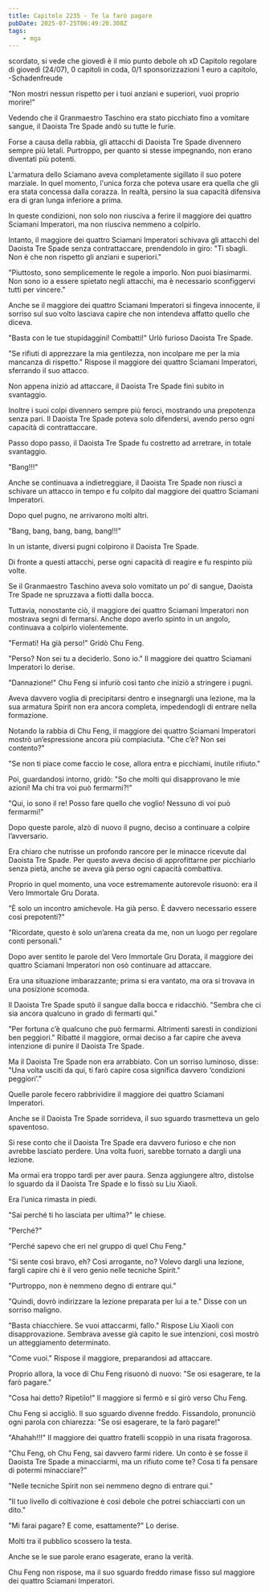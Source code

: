 ```yaml
---
title: Capitolo 2235 - Te la farò pagare
pubDate: 2025-07-25T06:49:20.308Z
tags:
    - mga
---
```



scordato, si vede che giovedì è il mio punto debole oh xD
Capitolo regolare di giovedì (24/07),
0 capitoli in coda,
0/1 sponsorizzazioni 1 euro a capitolo,
-Schadenfreude


"Non mostri nessun rispetto per i tuoi anziani e superiori, vuoi proprio morire!"


Vedendo che il Granmaestro Taschino era stato picchiato fino a vomitare sangue, il Daoista Tre Spade andò su tutte le furie.


Forse a causa della rabbia, gli attacchi di Daoista Tre Spade divennero sempre più letali. Purtroppo, per quanto si stesse impegnando, non erano diventati più potenti.


L'armatura dello Sciamano aveva completamente sigillato il suo potere marziale. In quel momento, l'unica forza che poteva usare era quella che gli era stata concessa dalla corazza. In realtà, persino la sua capacità difensiva era di gran lunga inferiore a prima.


In queste condizioni, non solo non riusciva a ferire il maggiore dei quattro Sciamani Imperatori, ma non riusciva nemmeno a colpirlo.


Intanto, il maggiore dei quattro Sciamani Imperatori schivava gli attacchi del Daoista Tre Spade senza contrattaccare, prendendolo in giro: "Ti sbagli. Non è che non rispetto gli anziani e superiori."


"Piuttosto, sono semplicemente le regole a imporlo. Non puoi biasimarmi. Non sono io a essere spietato negli attacchi, ma è necessario sconfiggervi tutti per vincere."


Anche se il maggiore dei quattro Sciamani Imperatori si fingeva innocente, il sorriso sul suo volto lasciava capire che non intendeva affatto quello che diceva.


"Basta con le tue stupidaggini! Combatti!" Urlò furioso Daoista Tre Spade.


"Se rifiuti di apprezzare la mia gentilezza, non incolpare me per la mia mancanza di rispetto." Rispose il maggiore dei quattro Sciamani Imperatori, sferrando il suo attacco.


Non appena iniziò ad attaccare, il Daoista Tre Spade finì subito in svantaggio.


Inoltre i suoi colpi divennero sempre più feroci, mostrando una prepotenza senza pari. Il Daoista Tre Spade poteva solo difendersi, avendo perso ogni capacità di contrattaccare.


Passo dopo passo, il Daoista Tre Spade fu costretto ad arretrare, in totale svantaggio.


"Bang!!!"


Anche se continuava a indietreggiare, il Daoista Tre Spade non riuscì a schivare un attacco in tempo e fu colpito dal maggiore dei quattro Sciamani Imperatori.


Dopo quel pugno, ne arrivarono molti altri.


"Bang, bang, bang, bang, bang!!!"


In un istante, diversi pugni colpirono il Daoista Tre Spade.


Di fronte a questi attacchi, perse ogni capacità di reagire e fu respinto più volte.


Se il Granmaestro Taschino aveva solo vomitato un po’ di sangue, Daoista Tre Spade ne spruzzava a fiotti dalla bocca.


Tuttavia, nonostante ciò, il maggiore dei quattro Sciamani Imperatori non mostrava segni di fermarsi. Anche dopo averlo spinto in un angolo, continuava a colpirlo violentemente.


"Fermati! Ha già perso!" Gridò Chu Feng.


"Perso? Non sei tu a deciderlo. Sono io." Il maggiore dei quattro Sciamani Imperatori lo derise.


"Dannazione!" Chu Feng si infuriò così tanto che iniziò a stringere i pugni.


Aveva davvero voglia di precipitarsi dentro e insegnargli una lezione, ma la sua armatura Spirit non era ancora completa, impedendogli di entrare nella formazione.


Notando la rabbia di Chu Feng, il maggiore dei quattro Sciamani Imperatori mostrò un’espressione ancora più compiaciuta. "Che c’è? Non sei contento?"


"Se non ti piace come faccio le cose, allora entra e picchiami, inutile rifiuto."


Poi, guardandosi intorno, gridò: "So che molti qui disapprovano le mie azioni! Ma chi tra voi può fermarmi?!"


"Qui, io sono il re! Posso fare quello che voglio! Nessuno di voi può fermarmi!"


Dopo queste parole, alzò di nuovo il pugno, deciso a continuare a colpire l’avversario.


Era chiaro che nutrisse un profondo rancore per le minacce ricevute dal Daoista Tre Spade. Per questo aveva deciso di approfittarne per picchiarlo senza pietà, anche se aveva già perso ogni capacità combattiva.


Proprio in quel momento, una voce estremamente autorevole risuonò: era il Vero Immortale Gru Dorata.


"È solo un incontro amichevole. Ha già perso. È davvero necessario essere così prepotenti?"


"Ricordate, questo è solo un’arena creata da me, non un luogo per regolare conti personali."


Dopo aver sentito le parole del Vero Immortale Gru Dorata, il maggiore dei quattro Sciamani Imperatori non osò continuare ad attaccare.


Era una situazione imbarazzante; prima si era vantato, ma ora si trovava in una posizione scomoda.


Il Daoista Tre Spade sputò il sangue dalla bocca e ridacchiò. "Sembra che ci sia ancora qualcuno in grado di fermarti qui."


"Per fortuna c’è qualcuno che può fermarmi. Altrimenti saresti in condizioni ben peggiori." Ribatté il maggiore, ormai deciso a far capire che aveva intenzione di punire il Daoista Tre Spade.


Ma il Daoista Tre Spade non era arrabbiato. Con un sorriso luminoso, disse: "Una volta usciti da qui, ti farò capire cosa significa davvero ‘condizioni peggiori’."


Quelle parole fecero rabbrividire il maggiore dei quattro Sciamani Imperatori.


Anche se il Daoista Tre Spade sorrideva, il suo sguardo trasmetteva un gelo spaventoso.


Si rese conto che il Daoista Tre Spade era davvero furioso e che non avrebbe lasciato perdere. Una volta fuori, sarebbe tornato a dargli una lezione.


Ma ormai era troppo tardi per aver paura. Senza aggiungere altro, distolse lo sguardo da il Daoista Tre Spade e lo fissò su Liu Xiaoli.


Era l’unica rimasta in piedi.


"Sai perché ti ho lasciata per ultima?" le chiese.


"Perché?"


"Perché sapevo che eri nel gruppo di quel Chu Feng."


"Si sente così bravo, eh? Così arrogante, no? Volevo dargli una lezione, fargli capire chi è il vero genio nelle tecniche Spirit."


"Purtroppo, non è nemmeno degno di entrare qui."


"Quindi, dovrò indirizzare la lezione preparata per lui a te." Disse con un sorriso maligno.


"Basta chiacchiere. Se vuoi attaccarmi, fallo." Rispose Liu Xiaoli con disapprovazione. Sembrava avesse già capito le sue intenzioni, così mostrò un atteggiamento determinato.


"Come vuoi." Rispose il maggiore, preparandosi ad attaccare.


Proprio allora, la voce di Chu Feng risuonò di nuovo: "Se osi esagerare, te la farò pagare."


"Cosa hai detto? Ripetilo!" Il maggiore si fermò e si girò verso Chu Feng.


Chu Feng si accigliò. Il suo sguardo divenne freddo. Fissandolo, pronunciò ogni parola con chiarezza: "Se osi esagerare, te la farò pagare!"


"Ahahah!!!" Il maggiore dei quattro fratelli scoppiò in una risata fragorosa.


"Chu Feng, oh Chu Feng, sai davvero farmi ridere. Un conto è se fosse il Daoista Tre Spade a minacciarmi, ma un rifiuto come te? Cosa ti fa pensare di potermi minacciare?”


"Nelle tecniche Spirit non sei nemmeno degno di entrare qui."


"Il tuo livello di coltivazione è così debole che potrei schiacciarti con un dito."


"Mi farai pagare? E come, esattamente?" Lo derise.


Molti tra il pubblico scossero la testa.


Anche se le sue parole erano esagerate, erano la verità.


Chu Feng non rispose, ma il suo sguardo freddo rimase fisso sul maggiore dei quattro Sciamani Imperatori.


